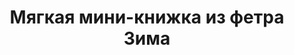 ---
title: Мягкая мини-книжка из фетра Зима
description: Купить мягкую развивающую мини-книжку из фетра ручной работы в магазине KiddyTrick

layout: product
permalink: /:path

weight: 3

product-name: 'Мини-книжка "Зима"'
product-desc: '<p>Зимняя книжка для малышей  состоит из 6 игровых страничек и обложки с безопасным зеркалом. С такой книжкой малыш сможет погонять бусину в карамельке, познакомиться с липучкой коробочке, пошуршать елочкой, поперетягивать лучи снежинки, покрутить снеговика и поиграть узнать, что спряталось в рукавичке. Съемных деталей нет - все надежно пришиты. С помощью шнурка книжку можно привязать к коляске на прогулке - так она не потеряется.</p>'

product-video: '<div style="position:relative;height:0;padding-bottom:56.25%"><iframe src="https://www.youtube.com/embed/Tz7vgSXTNbI" width="640" height="360" frameborder="0" style="position:absolute;width:100%;height:100%;left:0" allowfullscreen></iframe></div>'

product-asteriks:
product-price: 950

product-year: "от 0 месяцев"
product-size: "15х15х2 см"
product-time: "2-4 дня"

related:
- myagkaya-stranica-dozhdik
- myagkaya-stranica-korablik
- myagkaya-stranica-koty
- myagkaya-stranica-nebo
---